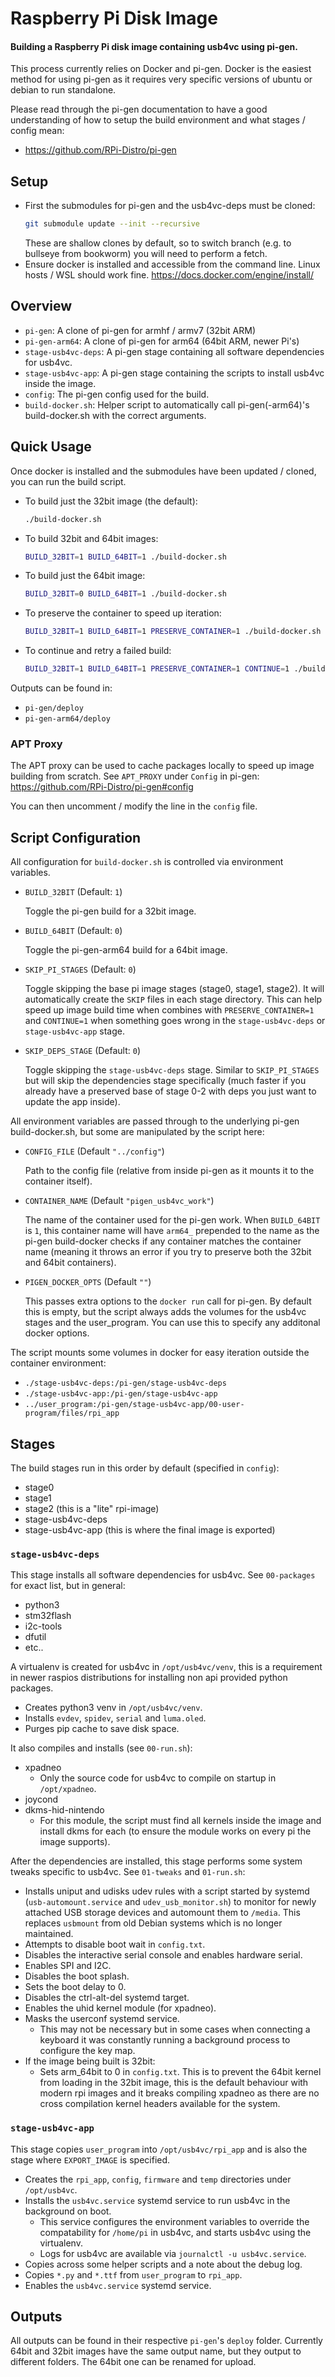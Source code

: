 # Raspberry Pi Disk Image
#### Building a Raspberry Pi disk image containing usb4vc using pi-gen.

This process currently relies on Docker and pi-gen. Docker is the easiest method for using pi-gen as it requires very specific versions of ubuntu or debian to run standalone.

Please read through the pi-gen documentation to have a good understanding of how to setup the build environment and what stages / config mean:
- https://github.com/RPi-Distro/pi-gen

## Setup
- First the submodules for pi-gen and the usb4vc-deps must be cloned:
    ```bash
    git submodule update --init --recursive
    ```
    These are shallow clones by default, so to switch branch (e.g. to bullseye from bookworm) you will need to perform a fetch.
- Ensure docker is installed and accessible from the command line. Linux hosts / WSL should work fine.
    https://docs.docker.com/engine/install/

## Overview
- `pi-gen`: A clone of pi-gen for armhf / armv7 (32bit ARM)
- `pi-gen-arm64`: A clone of pi-gen for arm64 (64bit ARM, newer Pi's)
- `stage-usb4vc-deps`: A pi-gen stage containing all software dependencies for usb4vc.
- `stage-usb4vc-app`: A pi-gen stage containing the scripts to install usb4vc inside the image.
- `config`: The pi-gen config used for the build.
- `build-docker.sh`: Helper script to automatically call pi-gen(-arm64)'s build-docker.sh with the correct arguments.

## Quick Usage
Once docker is installed and the submodules have been updated / cloned, you can run the build script.
- To build just the 32bit image (the default):
    ```bash
    ./build-docker.sh
    ```
- To build 32bit and 64bit images:
    ```bash
    BUILD_32BIT=1 BUILD_64BIT=1 ./build-docker.sh
    ```
- To build just the 64bit image:
    ```bash
    BUILD_32BIT=0 BUILD_64BIT=1 ./build-docker.sh
    ```
- To preserve the container to speed up iteration:
    ```bash
    BUILD_32BIT=1 BUILD_64BIT=1 PRESERVE_CONTAINER=1 ./build-docker.sh
    ```
- To continue and retry a failed build:
    ```bash
    BUILD_32BIT=1 BUILD_64BIT=1 PRESERVE_CONTAINER=1 CONTINUE=1 ./build-docker.sh
    ```

Outputs can be found in:
- `pi-gen/deploy`
- `pi-gen-arm64/deploy`

### APT Proxy
The APT proxy can be used to cache packages locally to speed up image building from scratch. See `APT_PROXY` under `Config` in pi-gen: https://github.com/RPi-Distro/pi-gen#config

You can then uncomment / modify the line in the `config` file.

## Script Configuration
All configuration for `build-docker.sh` is controlled via environment variables.
- `BUILD_32BIT` (Default: `1`)
 
    Toggle the pi-gen build for a 32bit image.
- `BUILD_64BIT` (Default: `0`)

    Toggle the pi-gen-arm64 build for a 64bit image.
- `SKIP_PI_STAGES` (Default: `0`)

    Toggle skipping the base pi image stages (stage0, stage1, stage2). It will automatically create the `SKIP` files in each stage directory. This can help speed up image build time when combines with `PRESERVE_CONTAINER=1` and `CONTINUE=1` when something goes wrong in the `stage-usb4vc-deps` or `stage-usb4vc-app` stage.
- `SKIP_DEPS_STAGE` (Default: `0`)

    Toggle skipping the `stage-usb4vc-deps` stage. Similar to `SKIP_PI_STAGES` but will skip the dependencies stage specifically (much faster if you already have a preserved base of stage 0-2 with deps you just want to update the app inside).

All environment variables are passed through to the underlying pi-gen build-docker.sh, but some are manipulated by the script here:
- `CONFIG_FILE` (Default `"../config"`)

    Path to the config file (relative from inside pi-gen as it mounts it to the container itself).
- `CONTAINER_NAME` (Default `"pigen_usb4vc_work"`)

    The name of the container used for the pi-gen work. When `BUILD_64BIT` is `1`, this container name will have `arm64_` prepended to the name as the pi-gen build-docker checks if any container matches the container name (meaning it throws an error if you try to preserve both the 32bit and 64bit containers).
- `PIGEN_DOCKER_OPTS` (Default `""`)

    This passes extra options to the `docker run` call for pi-gen. By default this is empty, but the script always adds the volumes for the usb4vc stages and the user_program. You can use this to specify any additonal docker options.

The script mounts some volumes in docker for easy iteration outside the container environment:
- `./stage-usb4vc-deps:/pi-gen/stage-usb4vc-deps`
- `./stage-usb4vc-app:/pi-gen/stage-usb4vc-app`
- `../user_program:/pi-gen/stage-usb4vc-app/00-user-program/files/rpi_app`

## Stages
The build stages run in this order by default (specified in `config`):
- stage0
- stage1
- stage2 (this is a "lite" rpi-image)
- stage-usb4vc-deps
- stage-usb4vc-app (this is where the final image is exported)

### `stage-usb4vc-deps`
This stage installs all software dependencies for usb4vc. See `00-packages` for exact list, but in general:
- python3
- stm32flash
- i2c-tools
- dfutil
- etc..

A virtualenv is created for usb4vc in `/opt/usb4vc/venv`, this is a requirement in newer raspios distributions for installing non api provided python packages.
- Creates python3 venv in `/opt/usb4vc/venv`.
- Installs `evdev`, `spidev`, `serial` and `luma.oled`.
- Purges pip cache to save disk space.

It also compiles and installs (see `00-run.sh`):
- xpadneo
    - Only the source code for usb4vc to compile on startup in `/opt/xpadneo`.
- joycond
- dkms-hid-nintendo
    - For this module, the script must find all kernels inside the image and install dkms for each (to ensure the module works on every pi the image supports).

After the dependencies are installed, this stage performs some system tweaks specific to usb4vc. See `01-tweaks` and `01-run.sh`:
- Installs uniput and udisks udev rules with a script started by systemd (`usb-automount.service` and `udev_usb_monitor.sh`) to monitor for newly attached USB storage devices and automount them to `/media`. This replaces `usbmount` from old Debian systems which is no longer maintained.
- Attempts to disable boot wait in `config.txt`.
- Disables the interactive serial console and enables hardware serial.
- Enables SPI and I2C.
- Disables the boot splash.
- Sets the boot delay to 0.
- Disables the ctrl-alt-del systemd target.
- Enables the uhid kernel module (for xpadneo).
- Masks the userconf systemd service.
    - This may not be necessary but in some cases when connecting a keyboard it was constantly running a background process to configure the key map.
- If the image being built is 32bit:
    - Sets arm_64bit to 0 in `config.txt`. This is to prevent the 64bit kernel from loading in the 32bit image, this is the default behaviour with modern rpi images and it breaks compiling xpadneo as there are no cross compilation kernel headers available for the system.

### `stage-usb4vc-app`
This stage copies `user_program` into `/opt/usb4vc/rpi_app` and is also the stage where `EXPORT_IMAGE` is specified.
- Creates the `rpi_app`, `config`, `firmware` and `temp` directories under `/opt/usb4vc`.
- Installs the `usb4vc.service` systemd service to run usb4vc in the background on boot.
    - This service configures the environment variables to override the compatability for `/home/pi` in usb4vc, and starts usb4vc using the virtualenv.
    - Logs for usb4vc are available via `journalctl -u usb4vc.service`.
- Copies across some helper scripts and a note about the debug log.
- Copies `*.py` and `*.ttf` from `user_program` to `rpi_app`.
- Enables the `usb4vc.service` systemd service.

## Outputs
All outputs can be found in their respective `pi-gen`'s `deploy` folder. Currently 64bit and 32bit images have the same output name, but they output to different folders. The 64bit one can be renamed for upload.